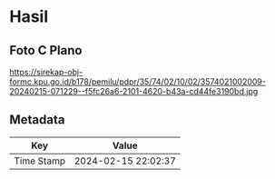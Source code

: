 # Hasil

## Foto C Plano

https://sirekap-obj-formc.kpu.go.id/b178/pemilu/pdpr/35/74/02/10/02/3574021002009-20240215-071229--f5fc26a6-2101-4620-b43a-cd44fe3190bd.jpg


## Metadata

| Key        | Value               |
| ---------- | ------------------- |
| Time Stamp | 2024-02-15 22:02:37 |



